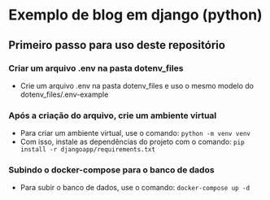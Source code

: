 # Exemplo de blog em django (python)

## Primeiro passo para uso deste repositório

### Criar um arquivo .env na pasta dotenv_files

- Crie um arquivo .env na pasta dotenv_files e uso o mesmo modelo do dotenv_files/.env-example

### Após a criação do arquivo, crie um ambiente virtual 

- Para criar um ambiente virtual, use o comando: `python -m venv venv`
- Com isso, instale as dependências do projeto com o comando: `pip install -r djangoapp/requirements.txt`

### Subindo o docker-compose para o banco de dados

- Para subir o banco de dados, use o comando: `docker-compose up -d`


